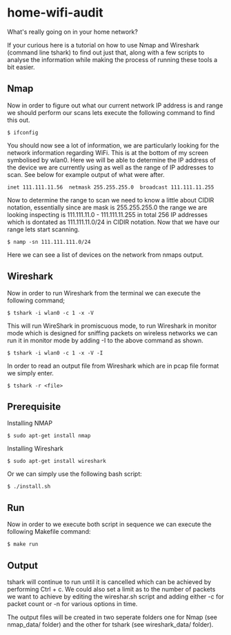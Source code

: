 # home-wifi-audit

What's really going on in your home network?

If your curious here is a tutorial on how to use Nmap and Wireshark (command line tshark) to find out just that, along with a few scripts to analyse the information while making the process of running these tools a bit easier.

## Nmap

Now in order to figure out what our current network IP address is and range we should perform our scans lets execute the following command to find this out.

    $ ifconfig

You should now see a lot of information, we are particularly looking for the network information regarding WiFi. This is at the bottom of my screen symbolised by wlan0. Here we will be able to determine the IP address of the device we are currently using as well as the range of IP addresses to scan. See below for example output of what were after.

    inet 111.111.11.56  netmask 255.255.255.0  broadcast 111.111.11.255

Now to determine the range to scan we need to know a little about CIDIR notation, essentially since are mask is 255.255.255.0 the range we are looking inspecting is 111.111.11.0 - 111.111.11.255 in total 256 IP addresses which is dontated as 111.111.11.0/24 in CIDIR notation. Now that we have our range lets start scanning.

    $ namp -sn 111.111.111.0/24

Here we can see a list of devices on the network from nmaps output.

## Wireshark

Now in order to run Wireshark from the terminal we can execute the following command;

    $ tshark -i wlan0 -c 1 -x -V
    
This will run WireShark in promiscuous mode, to run Wireshark in monitor mode which is designed for sniffing packets on wireless networks we can run it in monitor mode by adding -I to the above command as shown.


    $ tshark -i wlan0 -c 1 -x -V -I

In order to read an output file from Wireshark which are in pcap file format we simply enter.

    $ tshark -r <file>

## Prerequisite

Installing NMAP

    $ sudo apt-get install nmap
    
    
Installing Wireshark

    $ sudo apt-get install wireshark

Or we can simply use the following bash script:

    $ ./install.sh

## Run

Now in order to we execute both script in sequence we can execute the following Makefile command:

    $ make run

## Output 

tshark will continue to run until it is cancelled which can be achieved by performing Ctrl + c. We could also set a limit as to the number of packets we want to achieve by editing the wireshar.sh script and adding either -c for packet count or -n for various options in time.

The output files will be created in two seperate folders one for Nmap (see nmap_data/ folder)  and the other for tshark (see wireshark_data/ folder).

